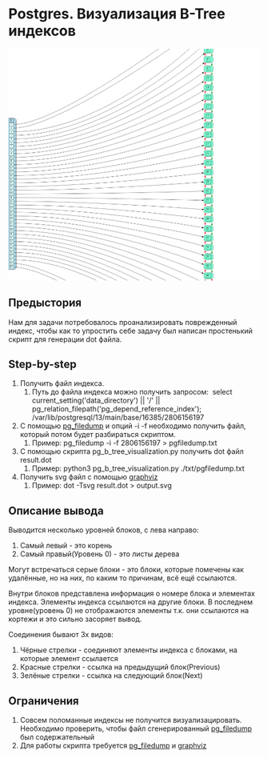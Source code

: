 # Postgres. Визуализация B-Tree индексов

![simple index](/sample/image2023-8-14_16-27-48.png)

## Предыстория

Нам для задачи потребовалось проанализировать поврежденный индекс, чтобы как то упростить себе задачу был написан простенький скрипт для генерации dot файла.

## Step-by-step

1. Получить файл индекса.
   1. Путь до файла индекса можно получить запросом: 
   select current_setting('data_directory') || '/' || pg_relation_filepath('pg_depend_reference_index');
   /var/lib/postgresql/13/main/base/16385/2806156197
2. С помощью [pg_filedump](https://wiki.postgresql.org/wiki/Pg_filedump) и опций -i -f необходимо получить файл, который потом будет разбираться скриптом.
   1. Пример: pg_filedump -i -f 2806156197 > pgfiledump.txt
3. С помощью скрипта pg_b_tree_visualization.py получить dot файл result.dot
   1. Пример: python3 pg_b_tree_visualization.py ./txt/pgfiledump.txt
4. Получить svg файл с помощью [graphviz](https://graphviz.org/)
   1. Пример:  dot -Tsvg result.dot > output.svg

## Описание вывода

Выводится несколько уровней блоков, с лева направо:

1. Самый левый - это корень
2. Самый правый(Уровень 0) - это листы дерева


Могут встречаться серые блоки - это блоки, которые помечены как удалённые, но на них, по каким то причинам, всё ещё ссылаются.

Внутри блоков представлена информация о номере блока и элементах индекса. Элементы индекса ссылаются на другие блоки. В последнем уровне(уровень 0) не отображаются элементы т.к. они ссылаются на кортежи и это сильно засоряет вывод.

Соединения бывают 3х видов:

1. Чёрные стрелки - соединяют элементы индекса с блоками, на которые элемент ссылается
2. Красные стрелки - ссылка на предыдущий блок(Previous)
3. Зелёные стрелки - ссылка на следующий блок(Next)

## Ограничения
1. Совсем поломанные индексы не получится визуализацировать. Необходимо проверить, чтобы файл сгенерированный [pg_filedump](https://wiki.postgresql.org/wiki/Pg_filedump) был содержательный
2. Для работы скрипта требуется [pg_filedump](https://wiki.postgresql.org/wiki/Pg_filedump) и [graphviz](https://graphviz.org/)